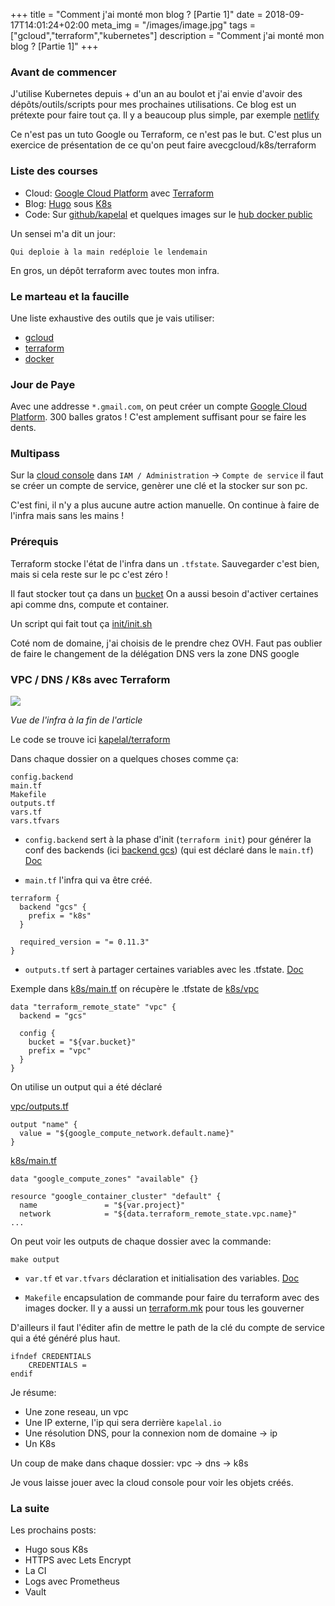 +++
title = "Comment j'ai monté mon blog ? [Partie 1]"
date = 2018-09-17T14:01:24+02:00
meta_img = "/images/image.jpg"
tags = ["gcloud","terraform","kubernetes"]
description = "Comment j'ai monté mon blog ? [Partie 1]"
+++

### Avant de commencer

J'utilise Kubernetes depuis + d'un an au boulot et j'ai envie d'avoir des dépôts/outils/scripts pour mes prochaines utilisations. Ce blog est un prétexte pour faire tout ça.
Il y a beaucoup plus simple, par exemple [netlify](https://www.netlify.com/)

Ce n'est pas un tuto Google ou Terraform, ce n'est pas le but. C'est plus un exercice de présentation de ce qu'on peut faire avecgcloud/k8s/terraform

### Liste des courses

+ Cloud: [Google Cloud Platform](https://cloud.google.com/) avec [Terraform](https://www.terraform.io/)
+ Blog: [Hugo](https://gohugo.io/) sous [K8s](https://kubernetes.io/)
+ Code: Sur [github/kapelal](https://github.com/kapelal) et quelques images sur le [hub docker public](https://hub.docker.com/)

Un sensei m'a dit un jour:

```text
Qui deploie à la main redéploie le lendemain
```

En gros, un dépôt terraform avec toutes mon infra.

### Le marteau et la faucille

Une liste exhaustive des outils que je vais utiliser:

+ [gcloud](https://cloud.google.com/sdk/install)
+ [terraform](https://www.terraform.io/downloads.html)
+ [docker](https://www.docker.com/get-started)

### Jour de Paye

Avec une addresse `*.gmail.com`, on peut créer un compte [Google Cloud Platform](https://cloud.google.com/). 300 balles gratos ! C'est amplement suffisant pour se faire les dents.

### Multipass

Sur la [cloud console](https://console.cloud.google.com/) dans `IAM / Administration` -> `Compte de service` il faut se créer un compte de service, genèrer une clé et la stocker sur son pc.

C'est fini, il n'y a plus aucune autre action manuelle.
On continue à faire de l'infra mais sans les mains !

### Prérequis

Terraform stocke l'état de l'infra dans un `.tfstate`. Sauvegarder c'est bien, mais si cela reste sur le pc c'est zéro !

Il faut stocker tout ça dans un [bucket](https://cloud.google.com/storage/docs/creating-buckets)
On a aussi besoin d'activer certaines api comme dns, compute et container.

Un script qui fait tout ça [init/init.sh](https://github.com/kapelal/terraform/blob/master/init/init.sh)

Coté nom de domaine, j'ai choisis de le prendre chez OVH. Faut pas oublier de faire le changement de la délégation DNS vers la zone DNS google

### VPC / DNS / K8s avec Terraform

![](/img/1-blog-creation/infra-kapelal.png)

*Vue de l'infra à la fin de l'article*

Le code se trouve ici [kapelal/terraform](https://github.com/kapelal/terraform)

Dans chaque dossier on a quelques choses comme ça:

```
config.backend
main.tf
Makefile
outputs.tf
vars.tf
vars.tfvars
```

+ `config.backend` sert à la phase d'init (`terraform init`) pour générer la conf des backends (ici [backend gcs](https://www.terraform.io/docs/backends/types/gcs.html)) (qui est déclaré dans le `main.tf`) [Doc](https://www.terraform.io/docs/backends/config.html)

+ `main.tf` l'infra qui va être créé.

```
terraform {
  backend "gcs" {
    prefix = "k8s"
  }

  required_version = "= 0.11.3"
}
```

+ `outputs.tf` sert à partager certaines variables avec les .tfstate. [Doc](https://www.terraform.io/intro/getting-started/outputs.html)

Exemple dans [k8s/main.tf](https://github.com/kapelal/terraform/blob/master/k8s/main.tf) on récupère le .tfstate de [k8s/vpc](https://github.com/kapelal/terraform/tree/master/vpc)
```
data "terraform_remote_state" "vpc" {
  backend = "gcs"

  config {
    bucket = "${var.bucket}"
    prefix = "vpc"
  }
}
```

On utilise un output qui a été déclaré

[vpc/outputs.tf](https://github.com/kapelal/terraform/blob/master/vpc/outputs.tf)
```
output "name" {
  value = "${google_compute_network.default.name}"
}
```

[k8s/main.tf](https://github.com/kapelal/terraform/blob/master/k8s/main.tf)
```
data "google_compute_zones" "available" {}

resource "google_container_cluster" "default" {
  name               = "${var.project}"
  network            = "${data.terraform_remote_state.vpc.name}"
...
```

On peut voir les outputs de chaque dossier avec la commande:
```
make output
```

+ `var.tf` et `var.tfvars` déclaration et initialisation des variables. [Doc](https://www.terraform.io/intro/getting-started/variables.html)

+ `Makefile` encapsulation de commande pour faire du terraform avec des images docker. Il y a aussi un [terraform.mk](https://github.com/kapelal/terraform/blob/master/terraform.mk) pour tous les gouverner

D'ailleurs il faut l'éditer afin de mettre le path de la clé du compte de service qui a été généré plus haut.
```
ifndef CREDENTIALS
	CREDENTIALS =
endif
```

Je résume:
+ Une zone reseau, un vpc
+ Une IP externe, l'ip qui sera derrière `kapelal.io`
+ Une résolution DNS, pour la connexion nom de domaine -> ip
+ Un K8s

Un coup de make dans chaque dossier: vpc -> dns -> k8s

Je vous laisse jouer avec la cloud console pour voir les objets créés.

### La suite

Les prochains posts:

+ Hugo sous K8s
+ HTTPS avec Lets Encrypt
+ La CI
+ Logs avec Prometheus
+ Vault

